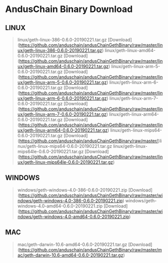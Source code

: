 # AndusChain Binary Download

## LINUX
>linux/geth-linux-386-0.6.0-20190221.tar.gz
[Download] (https://github.com/anduschain/andusChainGethBinary/raw/master/linux/geth-linux-386-0.6.0-20190221.tar.gz)
>linux/geth-linux-amd64-0.6.0-20190221.tar.gz
[Download] (https://github.com/anduschain/andusChainGethBinary/raw/master/linux/geth-linux-amd64-0.6.0-20190221.tar.gz)
>linux/geth-linux-arm-5-0.6.0-20190221.tar.gz
[Download] (https://github.com/anduschain/andusChainGethBinary/raw/master/linux/geth-linux-arm-5-0.6.0-20190221.tar.gz)
>linux/geth-linux-arm-6-0.6.0-20190221.tar.gz
[Download] (https://github.com/anduschain/andusChainGethBinary/raw/master/linux/geth-linux-arm-6-0.6.0-20190221.tar.gz)
>linux/geth-linux-arm-7-0.6.0-20190221.tar.gz
[Download] (https://github.com/anduschain/andusChainGethBinary/raw/master/linux/geth-linux-arm-7-0.6.0-20190221.tar.gz)
>linux/geth-linux-arm64-0.6.0-20190221.tar.gz
[Download] (https://github.com/anduschain/andusChainGethBinary/raw/master/linux/geth-linux-arm64-0.6.0-20190221.tar.gz)
>linux/geth-linux-mips64-0.6.0-20190221.tar.gz
[Download] (https://github.com/anduschain/andusChainGethBinary/raw/master/)linux/geth-linux-mips64-0.6.0-20190221.tar.gz
>linux/geth-linux-mips64le-0.6.0-20190221.tar.gz
[Download] (https://github.com/anduschain/andusChainGethBinary/raw/master/linux/geth-linux-mips64le-0.6.0-20190221.tar.gz)

## WINDOWS
>windows/geth-windows-4.0-386-0.6.0-20190221.zip
[Download] (https://github.com/anduschain/andusChainGethBinary/raw/master/windows/geth-windows-4.0-386-0.6.0-20190221.zip)
>windows/geth-windows-4.0-amd64-0.6.0-20190221.zip
[Download] (https://github.com/anduschain/andusChainGethBinary/raw/master/windows/geth-windows-4.0-amd64-0.6.0-20190221.zip)

## MAC
>mac/geth-darwin-10.6-amd64-0.6.0-20190221.tar.gz
[Download] (https://github.com/anduschain/andusChainGethBinary/raw/master/mac/geth-darwin-10.6-amd64-0.6.0-20190221.tar.gz)